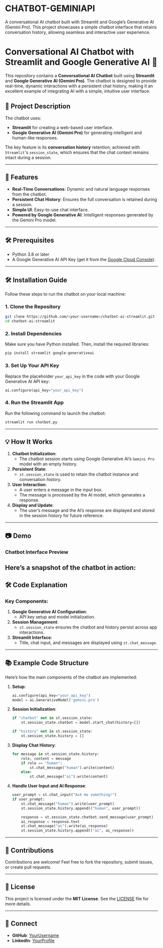 # CHATBOT-GEMINIAPI
A conversational AI chatbot built with Streamlit and Google’s Generative AI (Gemini Pro). This project showcases a simple chatbot interface that retains conversation history, allowing seamless and interactive user experience.



# Conversational AI Chatbot with Streamlit and Google Generative AI 🌟

This repository contains a **Conversational AI Chatbot** built using **Streamlit** and **Google Generative AI (Gemini Pro)**. The chatbot is designed to provide real-time, dynamic interactions with a persistent chat history, making it an excellent example of integrating AI with a simple, intuitive user interface.


## 📌 Project Description

The chatbot uses:
- **Streamlit** for creating a web-based user interface.
- **Google Generative AI (Gemini Pro)** for generating intelligent and human-like responses.

The key feature is its **conversation history** retention, achieved with `Streamlit`'s `session_state`, which ensures that the chat context remains intact during a session.

---

## 🚀 Features
- **Real-Time Conversations**: Dynamic and natural language responses from the chatbot.
- **Persistent Chat History**: Ensures the full conversation is retained during a session.
- **Simple UI**: Easy-to-use chat interface.
- **Powered by Google Generative AI**: Intelligent responses generated by the Gemini Pro model.

---

## 🛠️ Prerequisites
- Python 3.8 or later
- A Google Generative AI API Key (get it from the [Google Cloud Console](https://console.cloud.google.com/)).

---

## 🛠️ Installation Guide
Follow these steps to run the chatbot on your local machine:

### 1. Clone the Repository
```bash
git clone https://github.com/<your-username>/chatbot-ai-streamlit.git
cd chatbot-ai-streamlit
```

### 2. Install Dependencies
Make sure you have Python installed. Then, install the required libraries:
```bash
pip install streamlit google-generativeai
```

### 3. Set Up Your API Key
Replace the placeholder `your_api_key` in the code with your Google Generative AI API key:
```python
ai.configure(api_key="your_api_key")
```

### 4. Run the Streamlit App
Run the following command to launch the chatbot:
```bash
streamlit run chatbot.py
```

---

## 💡 How It Works
1. **Chatbot Initialization**:
   - The chatbot session starts using Google Generative AI’s `Gemini Pro` model with an empty history.
2. **Persistent State**:
   - `st.session_state` is used to retain the chatbot instance and conversation history.
3. **User Interaction**:
   - A user enters a message in the input box.
   - The message is processed by the AI model, which generates a response.
4. **Display and Update**:
   - The user’s message and the AI’s response are displayed and stored in the session history for future reference.

---

## 📷 Demo
### Chatbot Interface Preview
Here’s a snapshot of the chatbot in action:
---

## 🛠️ Code Explanation
### Key Components:
1. **Google Generative AI Configuration**:
   - API key setup and model initialization.
2. **Session Management**:
   - `st.session_state` ensures the chatbot and history persist across app interactions.
3. **Streamlit Interface**:
   - Title, chat input, and messages are displayed using `st.chat_message`.

---

## 📚 Example Code Structure
Here’s how the main components of the chatbot are implemented:

1. **Setup**:
   ```python
   ai.configure(api_key="your_api_key")
   model = ai.GenerativeModel('gemini-pro')
   ```

2. **Session Initialization**:
   ```python
   if "chatbot" not in st.session_state:
       st.session_state.chatbot = model.start_chat(history=[])

   if "history" not in st.session_state:
       st.session_state.history = []
   ```

3. **Display Chat History**:
   ```python
   for message in st.session_state.history:
       role, content = message
       if role == "human":
           st.chat_message("human").write(content)
       else:
           st.chat_message("ai").write(content)
   ```

4. **Handle User Input and AI Response**:
   ```python
   user_prompt = st.chat_input("Ask me something!")
   if user_prompt:
       st.chat_message("human").write(user_prompt)
       st.session_state.history.append(("human", user_prompt))

       response = st.session_state.chatbot.send_message(user_prompt)
       ai_response = response.text
       st.chat_message("ai").write(ai_response)
       st.session_state.history.append(("ai", ai_response))
   ```

---

## 🤝 Contributions
Contributions are welcome! Feel free to fork the repository, submit issues, or create pull requests.

---

## 📜 License
This project is licensed under the **MIT License**. See the [LICENSE](LICENSE) file for more details.

---

## 🔗 Connect
- **GitHub**: [YourUsername](https://github.com/Shivamg27071999)
- **LinkedIn**: [YourProfile](https://www.linkedin.com/in/shivam2707/)




